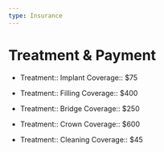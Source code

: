 ```yaml
---
type: Insurance
---
```

# Treatment & Payment
- Treatment:: Implant
		Coverage:: $75

- Treatment:: Filling
		Coverage:: $400

- Treatment:: Bridge
		Coverage:: $250

- Treatment:: Crown
		Coverage:: $600

- Treatment:: Cleaning
		Coverage:: $45


